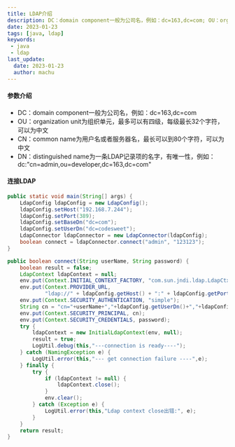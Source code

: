 ```yaml
---
title: LDAP介绍
description: DC：domain component一般为公司名，例如：dc=163,dc=com; OU：organization unit为组织单元，最多可以有四级，每级最长32个字符，可以为中文
date: 2023-01-23
tags: [java, ldap]
keywords:
 - java
 - ldap
last_update:
  date: 2023-01-23
  author: machu
---
```



#### 参数介绍
- DC：domain component一般为公司名，例如：dc=163,dc=com
- OU：organization unit为组织单元，最多可以有四级，每级最长32个字符，可以为中文
- CN：common name为用户名或者服务器名，最长可以到80个字符，可以为中文
- DN：distinguished name为一条LDAP记录项的名字，有唯一性，例如：dc:"cn=admin,ou=developer,dc=163,dc=com"

#### 连接LDAP
```java
public static void main(String[] args) {
    LdapConfig ldapConfig = new LdapConfig();
    ldapConfig.setHost("192.168.7.244");
    ldapConfig.setPort(389);
    ldapConfig.setBaseDn("dc=com");
    ldapConfig.setUserDn("dc=codesweet");
    LdapConnector ldapConnector = new LdapConnector(ldapConfig);
    boolean connect = ldapConnector.connect("admin", "123123");
}

public boolean connect(String userName, String password) {
    boolean result = false;
    LdapContext ldapContext = null;
    env.put(Context.INITIAL_CONTEXT_FACTORY, "com.sun.jndi.ldap.LdapCtxFactory");
    env.put(Context.PROVIDER_URL,
            "ldap://" + ldapConfig.getHost() + ":" + ldapConfig.getPort());
    env.put(Context.SECURITY_AUTHENTICATION, "simple");
    String cn = "cn="+userName+","+ldapConfig.getUserDn()+","+ldapConfig.getBaseDn();
    env.put(Context.SECURITY_PRINCIPAL, cn);
    env.put(Context.SECURITY_CREDENTIALS, password);
    try {
        ldapContext = new InitialLdapContext(env, null);
        result = true;
        LogUtil.debug(this,"---connection is ready----");
    } catch (NamingException e) {
        LogUtil.error(this,"--- get connection failure ----",e);
    } finally {
        try {
            if (ldapContext != null) {
                ldapContext.close();
            }
            env.clear();
        } catch (Exception e) {
            LogUtil.error(this,"Ldap context close出错:", e);
        }
    }
    return result;
}
```
